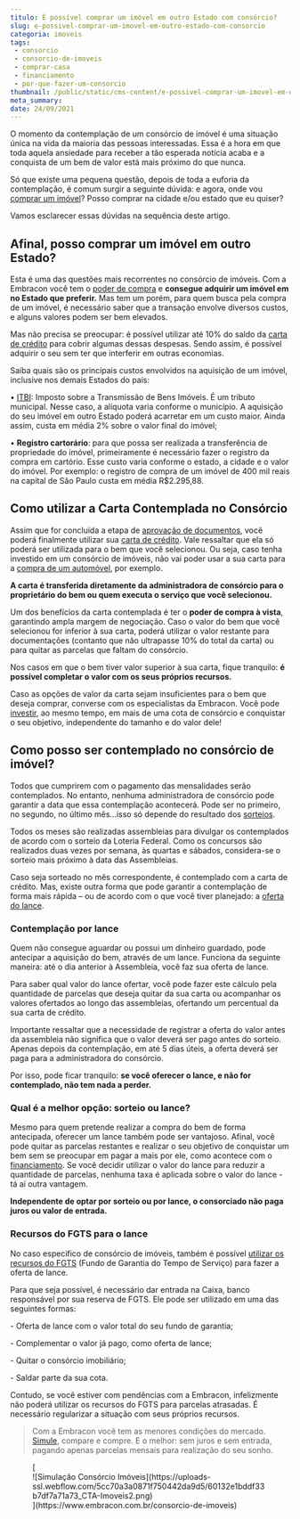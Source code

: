 ```yaml
---
titulo: É possível comprar um imóvel em outro Estado com consórcio?
slug: e-possivel-comprar-um-imovel-em-outro-estado-com-consorcio
categoria: imoveis
tags:
 - consorcio
 - consorcio-de-imoveis
 - comprar-casa
 - financiamento
 - por-que-fazer-um-consorcio
thumbnail: /public/static/cms-content/e-possivel-comprar-um-imovel-em-outro-estado-com-consorcio.jpg
meta_summary: 
date: 24/09/2021
---
```

O momento da contemplação de um consórcio de imóvel é uma situação única na vida da maioria das pessoas interessadas. Essa é a hora em que toda aquela ansiedade para receber a tão esperada notícia acaba e a conquista de um bem de valor está mais próximo do que nunca.

Só que existe uma pequena questão, depois de toda a euforia da contemplação, é comum surgir a seguinte dúvida: e agora, onde vou [comprar um imóvel](https://www.embracon.com.br/blog/qual-a-melhor-forma-de-comprar-o-primeiro-imovel)? Posso comprar na cidade e/ou estado que eu quiser?

Vamos esclarecer essas dúvidas na sequência deste artigo.

Afinal, posso comprar um imóvel em outro Estado?
------------------------------------------------

Esta é uma das questões mais recorrentes no consórcio de imóveis. Com a Embracon você tem o [poder de compra](https://www.embracon.com.br/blog/quando-o-consorcio-e-uma-boa-opcao) e **consegue adquirir um imóvel em no Estado que preferir.** Mas tem um porém, para quem busca pela compra de um imóvel, é necessário saber que a transação envolve diversos custos, e alguns valores podem ser bem elevados.

Mas não precisa se preocupar: é possível utilizar até 10% do saldo da [carta de crédito](https://www.embracon.com.br/imoveis/carta-de-credito-para-imovel) para cobrir algumas dessas despesas. Sendo assim, é possível adquirir o seu sem ter que interferir em outras economias.

Saiba quais são os principais custos envolvidos na aquisição de um imóvel, inclusive nos demais Estados do país:

 • [ITBI](https://www.embracon.com.br/blog/entenda-o-que-e-o-itbi-e-quando-ele-deve-ser-pago): Imposto sobre a Transmissão de Bens Imóveis. É um tributo municipal. Nesse caso, a alíquota varia conforme o município. A aquisição do seu imóvel em outro Estado poderá acarretar em um custo maior. Ainda assim, custa em média 2% sobre o valor final do imóvel;

 • **Registro cartorário**: para que possa ser realizada a transferência de propriedade do imóvel, primeiramente é necessário fazer o registro da compra em cartório. Esse custo varia conforme o estado, a cidade e o valor do imóvel. Por exemplo: o registro de compra de um imóvel de 400 mil reais na capital de São Paulo custa em média R$2.295,88.

Como utilizar a Carta Contemplada no Consórcio
----------------------------------------------

Assim que for concluída a etapa de [aprovação de documentos](https://www.embracon.com.br/blog/qual-e-a-documentacao-necessaria-para-a-compra-de-um-imovel), você poderá finalmente utilizar sua [carta de crédito](https://www.embracon.com.br/conhecaoconsorcio/o-que-e-carta-de-credito). Vale ressaltar que ela só poderá ser utilizada para o bem que você selecionou. Ou seja, caso tenha investido em um consórcio de imóveis, não vai poder usar a sua carta para a [compra de um automóvel](https://www.embracon.com.br/blog/consorcio-de-carro-compre-seu-automovel-sem-juros), por exemplo.

**A carta é transferida diretamente da administradora de consórcio para o proprietário do bem ou quem executa o serviço que você selecionou.**

Um dos benefícios da carta contemplada é ter o **poder de compra à vista**, garantindo ampla margem de negociação. Caso o valor do bem que você selecionou for inferior à sua carta, poderá utilizar o valor restante para documentações (contanto que não ultrapasse 10% do total da carta) ou para quitar as parcelas que faltam do consórcio.

Nos casos em que o bem tiver valor superior à sua carta, fique tranquilo: **é possível completar o valor com os seus próprios recursos.**

Caso as opções de valor da carta sejam insuficientes para o bem que deseja comprar, converse com os especialistas da Embracon. Você pode [investir](https://www.embracon.com.br/blog/vale-a-pena-investir-em-um-consorcio), ao mesmo tempo, em mais de uma cota de consórcio e conquistar o seu objetivo, independente do tamanho e do valor dele!

Como posso ser contemplado no consórcio de imóvel? 
---------------------------------------------------

Todos que cumprirem com o pagamento das mensalidades serão contemplados. No entanto, nenhuma administradora de consórcio pode garantir a data que essa contemplação acontecerá. Pode ser no primeiro, no segundo, no último mês…isso só depende do resultado dos [sorteios](https://www.embracon.com.br/conhecaoconsorcio/como-sao-realizados-os-sorteios-nas-assembleias).

Todos os meses são realizadas assembleias para divulgar os contemplados de acordo com o sorteio da Loteria Federal. Como os concursos são realizados duas vezes por semana, às quartas e sábados, considera-se o sorteio mais próximo à data das Assembleias.

Caso seja sorteado no mês correspondente, é contemplado com a carta de crédito. Mas, existe outra forma que pode garantir a contemplação de forma mais rápida – ou de acordo com o que você tiver planejado: a [oferta do lance](https://www.embracon.com.br/conhecaoconsorcio/como-ofertar-um-lance).

### Contemplação por lance

Quem não consegue aguardar ou possui um dinheiro guardado, pode antecipar a aquisição do bem, através de um lance. Funciona da seguinte maneira: até o dia anterior à Assembleia, você faz sua oferta de lance.

Para saber qual valor do lance ofertar, você pode fazer este cálculo pela quantidade de parcelas que deseja quitar da sua carta ou acompanhar os valores ofertados ao longo das assembleias, ofertando um percentual da sua carta de crédito.

Importante ressaltar que a necessidade de registrar a oferta do valor antes da assembleia não significa que o valor deverá ser pago antes do sorteio. Apenas depois da contemplação, em até 5 dias úteis, a oferta deverá ser paga para a administradora do consórcio.

Por isso, pode ficar tranquilo: **se você oferecer o lance, e não for contemplado, não tem nada a perder.**

### Qual é a melhor opção: sorteio ou lance?

Mesmo para quem pretende realizar a compra do bem de forma antecipada, oferecer um lance também pode ser vantajoso. Afinal, você pode quitar as parcelas restantes e realizar o seu objetivo de conquistar um bem sem se preocupar em pagar a mais por ele, como acontece com o [financiamento](https://www.embracon.com.br/blog/financiamento-ou-consorcio-o-que-e-melhor-na-compra-de-um-imovel). Se você decidir utilizar o valor do lance para reduzir a quantidade de parcelas, nenhuma taxa é aplicada sobre o valor do lance - tá aí outra vantagem.

**Independente de optar por sorteio ou por lance, o consorciado não paga juros ou valor de entrada.**

### Recursos do FGTS para o lance

No caso específico de consórcio de imóveis, também é possível [utilizar os recursos do FGTS](https://www.embracon.com.br/blog/5-passos-para-voce-usar-o-fgts-no-consorcio-imobiliario) (Fundo de Garantia do Tempo de Serviço) para fazer a oferta de lance.

Para que seja possível, é necessário dar entrada na Caixa, banco responsável por sua reserva de FGTS. Ele pode ser utilizado em uma das seguintes formas:

\- Oferta de lance com o valor total do seu fundo de garantia;

\- Complementar o valor já pago, como oferta de lance;

\- Quitar o consórcio imobiliário;

\- Saldar parte da sua cota.

Contudo, se você estiver com pendências com a Embracon, infelizmente não poderá utilizar os recursos do FGTS para parcelas atrasadas. É necessário regularizar a situação com seus próprios recursos.

> Com a Embracon você tem as menores condições do mercado. [Simule](https://www.embracon.com.br/consorcio-de-imoveis), compare e compre. E o melhor: sem juros e sem entrada, pagando apenas parcelas mensais para realização do seu sonho.

<figure class="w-richtext-figure-type-image w-richtext-align-center">[<div>![Simulação Consórcio Imóveis](https://uploads-ssl.webflow.com/5cc70a3a0871f750442da9d5/60132e1bddf33b7df7a71a73_CTA-Imoveis2.png)</div>](https://www.embracon.com.br/consorcio-de-imoveis)</figure>
